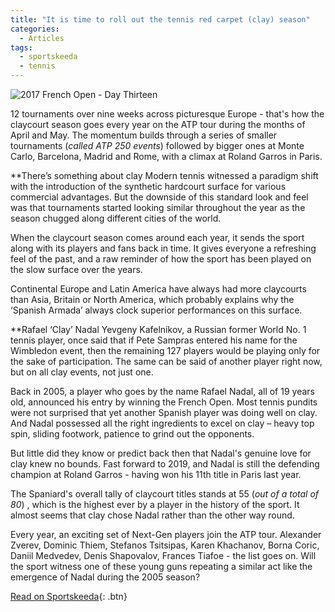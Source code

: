 ```yaml
---
title: "It is time to roll out the tennis red carpet (clay) season"
categories:
  - Articles
tags:
  - sportskeeda
  - tennis
---
```


![2017 French Open - Day Thirteen](/assets/images/skrafaclay.jpeg)

12 tournaments over nine weeks across picturesque Europe - that's how the claycourt season goes every year on the ATP tour during the months of April and May. The momentum builds through a series of smaller tournaments (*called ATP 250 events*) followed by bigger ones at Monte Carlo, Barcelona, Madrid and Rome, with a climax at Roland Garros in Paris.

**There’s something about clay
Modern tennis witnessed a paradigm shift with the introduction of the synthetic hardcourt surface for various commercial advantages. But the downside of this standard look and feel was that tournaments started looking similar throughout the year as the season chugged along different cities of the world.

When the claycourt season comes around each year, it sends the sport along with its players and fans back in time. It gives everyone a refreshing feel of the past, and a raw reminder of how the sport has been played on the slow surface over the years.

Continental Europe and Latin America have always had more claycourts than Asia, Britain or North America, which probably explains why the ‘Spanish Armada’ always clock superior performances on this surface.

**Rafael ‘Clay’ Nadal
Yevgeny Kafelnikov, a Russian former World No. 1 tennis player, once said that if Pete Sampras entered his name for the Wimbledon event, then the remaining 127 players would be playing only for the sake of participation. The same can be said of another player right now, but on all clay events, not just one.

Back in 2005, a player who goes by the name Rafael Nadal, all of 19 years old, announced his entry by winning the French Open. Most tennis pundits were not surprised that yet another Spanish player was doing well on clay. And Nadal possessed all the right ingredients to excel on clay – heavy top spin, sliding footwork, patience to grind out the opponents.

But little did they know or predict back then that Nadal's genuine love for clay knew no bounds. Fast forward to 2019, and Nadal is still the defending champion at Roland Garros - having won his 11th title in Paris last year.

The Spaniard's overall tally of claycourt titles stands at 55 (*out of a total of 80*) , which is the highest ever by a player in the history of the sport. It almost seems that clay chose Nadal rather than the other way round.

Every year, an exciting set of Next-Gen players join the ATP tour. Alexander Zverev, Dominic Thiem, Stefanos Tsitsipas, Karen Khachanov, Borna Coric, Daniil Medvedev, Denis Shapovalov, Frances Tiafoe - the list goes on. Will the sport witness one of these young guns repeating a similar act like the emergence of Nadal during the 2005 season?

[Read on Sportskeeda](https://www.sportskeeda.com/tennis/roll-out-the-tennis-red-carpet-clay-season-rafael-nadal){: .btn}